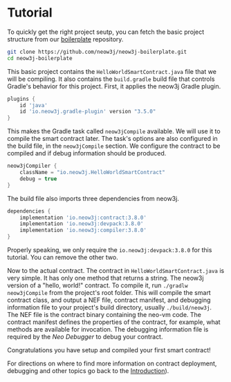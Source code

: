 # Tutorial

To quickly get the right project seutp, you can fetch the basic project structure from our
[boilerplate](https://github.com/neow3j/neow3j-boilerplate) repository. 

```bash
git clone https://github.com/neow3j/neow3j-boilerplate.git
cd neow3j-boilerplate
```

This basic project contains the `HelloWorldSmartContract.java` file that we will be compiling.
It also contains the `build.gradle` build file that controls Gradle's behavior for this project. 
First, it applies the neow3j Gradle plugin.

```groovy
plugins {
    id 'java'
    id 'io.neow3j.gradle-plugin' version "3.5.0"
}
```

This makes the Gradle task called `neow3jCompile` available. We will use it to compile the smart
contract later. The task's options are also configured in the build file, in the `neow3jCompile`
section. We configure the contract to be compiled and if debug information should be produced.

```groovy
neow3jCompiler {
    className = "io.neow3j.HelloWorldSmartContract"
    debug = true
}
```

The build file also imports three dependencies from neow3j. 

```groovy
dependencies {
    implementation 'io.neow3j:contract:3.8.0'
    implementation 'io.neow3j:devpack:3.8.0'
    implementation 'io.neow3j:compiler:3.8.0'
}
```

Properly speaking, we only require the `io.neow3j:devpack:3.8.0` for this tutorial. You can
remove the other two.

Now to the actual contract. The contract in `HelloWorldSmartContract.java` is very simple. It has
only one method that returns a string. The neow3j version of a "hello, world!" contract. To
compile it, run `./gradlw neow3jCompile` from the project's root folder. This will compile the
smart contract class, and output a NEF file, contract manifest, and debugging information file to
your project's build directory, usually `./build/neow3j`.  
The NEF file is the contract binary containing the neo-vm code. The contract manifest defines the
properties of the contract, for example, what methods are available for invocation. The debugging
information file is required by the *Neo Debugger* to debug your contract. 

Congratulations you have setup and compiled your first smart contract!

For directions on where to find more information on contract deployment, debugging and other topics
go back to the [Introduction](smart_contract_development/introduction.md#introduction)).

